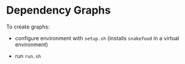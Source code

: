 # Dependency Graphs

To create graphs:

- configure environment with `setup.sh` (installs `snakefood` in a virtual environment)

- run `run.sh`
